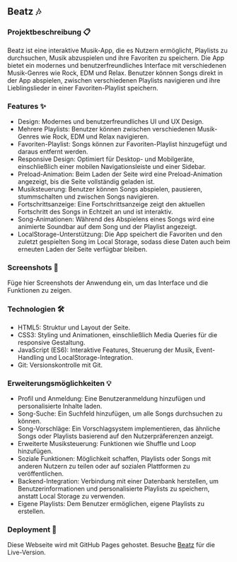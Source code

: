 ## Beatz 🎶

### Projektbeschreibung 📋

Beatz ist eine interaktive Musik-App, die es Nutzern ermöglicht, Playlists zu durchsuchen, Musik abzuspielen und ihre Favoriten zu speichern.
Die App bietet ein modernes und benutzerfreundliches Interface mit verschiedenen Musik-Genres wie Rock, EDM und Relax. Benutzer können Songs direkt in der App abspielen,
zwischen verschiedenen Playlists navigieren und ihre Lieblingslieder in einer Favoriten-Playlist speichern.

### Features ✨

- Design: Modernes und benutzerfreundliches UI und UX Design.
- Mehrere Playlists: Benutzer können zwischen verschiedenen Musik-Genres wie Rock, EDM und Relax navigieren.
- Favoriten-Playlist: Songs können zur Favoriten-Playlist hinzugefügt und daraus entfernt werden.
- Responsive Design: Optimiert für Desktop- und Mobilgeräte, einschließlich einer mobilen Navigationsleiste und einer Sidebar.
- Preload-Animation: Beim Laden der Seite wird eine Preload-Animation angezeigt, bis die Seite vollständig geladen ist.
- Musiksteuerung: Benutzer können Songs abspielen, pausieren, stummschalten und zwischen Songs navigieren.
- Fortschrittsanzeige: Eine Fortschrittsanzeige zeigt den aktuellen Fortschritt des Songs in Echtzeit an und ist interaktiv.
- Song-Animationen: Während des Abspielens eines Songs wird eine animierte Soundbar auf dem Song und der Playlist angezeigt.
- LocalStorage-Unterstützung: Die App speichert die Favoriten und den zuletzt gespielten Song im Local Storage, sodass diese Daten auch beim erneuten Laden der Seite verfügbar bleiben.

### Screenshots 📸

Füge hier Screenshots der Anwendung ein, um das Interface und die Funktionen zu zeigen.

### Technologien 🛠️

- HTML5: Struktur und Layout der Seite.
- CSS3: Styling und Animationen, einschließlich Media Queries für die responsive Gestaltung.
- JavaScript (ES6): Interaktive Features, Steuerung der Musik, Event-Handling und LocalStorage-Integration.
- Git: Versionskontrolle mit Git.

### Erweiterungsmöglichkeiten 💡

- Profil und Anmeldung: Eine Benutzeranmeldung hinzufügen und personalisierte Inhalte laden.
- Song-Suche: Ein Suchfeld hinzufügen, um alle Songs durchsuchen zu können.
- Song-Vorschläge: Ein Vorschlagsystem implementieren, das ähnliche Songs oder Playlists basierend auf den Nutzerpräferenzen anzeigt.
- Erweiterte Musiksteuerung: Funktionen wie Shuffle und Loop hinzufügen.
- Soziale Funktionen: Möglichkeit schaffen, Playlists oder Songs mit anderen Nutzern zu teilen oder auf sozialen Plattformen zu veröffentlichen.
- Backend-Integration: Verbindung mit einer Datenbank herstellen, um Benutzerinformationen und personalisierte Playlists zu speichern, anstatt Local Storage zu verwenden.
- Eigene Playlists: Dem Benutzer ermöglichen, eigene Playlists zu erstellen.

### Deployment 🚀

Diese Webseite wird mit GitHub Pages gehostet. Besuche [Beatz](https://ivan-555.github.io/Beatz/) für die Live-Version.

